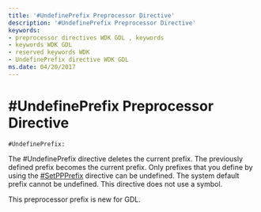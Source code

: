```yaml
---
title: '#UndefinePrefix Preprocessor Directive'
description: '#UndefinePrefix Preprocessor Directive'
keywords:
- preprocessor directives WDK GDL , keywords
- keywords WDK GDL
- reserved keywords WDK
- UndefinePrefix directive WDK GDL
ms.date: 04/20/2017
---
```


# \#UndefinePrefix Preprocessor Directive


```GDL
#UndefinePrefix:
```

The \#UndefinePrefix directive deletes the current prefix. The previously defined prefix becomes the current prefix. Only prefixes that you define by using the [\#SetPPPrefix](-setppprefix-preprocessor-directive.md) directive can be undefined. The system default prefix cannot be undefined. This directive does not use a symbol.

This preprocessor prefix is new for GDL.
